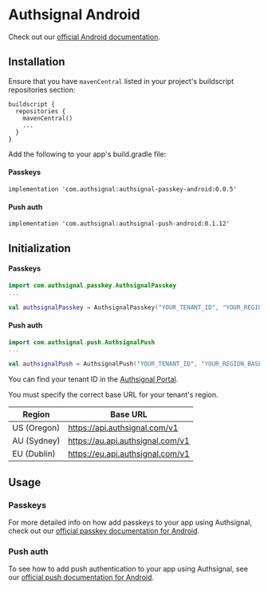 # Authsignal Android

Check out our [official Android documentation](https://docs.authsignal.com/sdks/client/android).

## Installation

Ensure that you have `mavenCentral` listed in your project's buildscript repositories section:

```
buildscript {
  repositories {
    mavenCentral()
    ...
  }
}
```

Add the following to your app's build.gradle file:

#### Passkeys

```
implementation 'com.authsignal:authsignal-passkey-android:0.0.5'
```

#### Push auth

```
implementation 'com.authsignal:authsignal-push-android:0.1.12'
```

## Initialization

#### Passkeys

```kotlin
import com.authsignal.passkey.AuthsignalPasskey
...

val authsignalPasskey = AuthsignalPasskey("YOUR_TENANT_ID", "YOUR_REGION_BASE_URL")
```

#### Push auth

```kotlin
import com.authsignal.push.AuthsignalPush
...

val authsignalPush = AuthsignalPush("YOUR_TENANT_ID", "YOUR_REGION_BASE_URL")
```

You can find your tenant ID in the [Authsignal Portal](https://portal.authsignal.com/organisations/tenants/api).

You must specify the correct base URL for your tenant's region.

| Region      | Base URL                         |
| ----------- | -------------------------------- |
| US (Oregon) | https://api.authsignal.com/v1    |
| AU (Sydney) | https://au.api.authsignal.com/v1 |
| EU (Dublin) | https://eu.api.authsignal.com/v1 |

## Usage

### Passkeys

For more detailed info on how add passkeys to your app using Authsignal, check out our [official passkey documentation for Android](https://docs.authsignal.com/sdks/client/android#passkeys).

### Push auth

To see how to add push authentication to your app using Authsignal, see our [official push documentation for Android](https://docs.authsignal.com/sdks/client/android#push).
